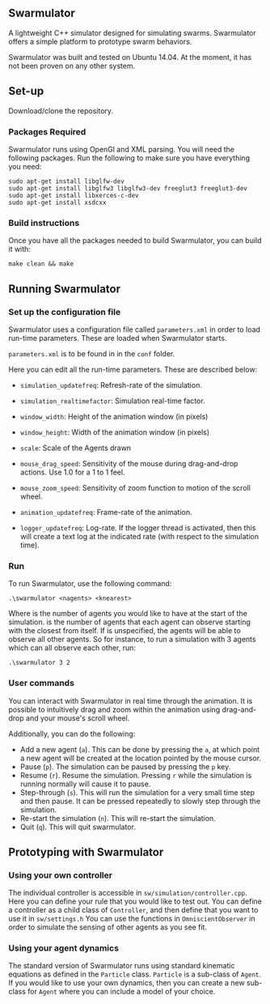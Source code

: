 ## Swarmulator
A lightweight C++ simulator designed for simulating swarms.
Swarmulator offers a simple platform to prototype swarm behaviors.

Swarmulator was built and tested on Ubuntu 14.04. At the moment, it has not been proven on any other system.

## Set-up
Download/clone the repository.

### Packages Required
Swarmulator runs using OpenGl and XML parsing.
You will need the following packages. Run the following to make sure you have everything you need:

	sudo apt-get install libglfw-dev
    sudo apt-get install libglfw3 libglfw3-dev freeglut3 freeglut3-dev
    sudo apt-get install libxerces-c-dev
    sudo apt-get install xsdcxx

### Build instructions
Once you have all the packages needed to build Swarmulator, you can build it with:
	
	make clean && make

## Running Swarmulator
### Set up the configuration file
Swarmulator uses a configuration file called `parameters.xml` in order to load run-time parameters. These are loaded when Swarmulator starts.

`parameters.xml` is to be found in in the `conf` folder.

Here you can edit all the run-time parameters. These are described below:

* `simulation_updatefreq`: Refresh-rate of the simulation.
* `simulation_realtimefactor`: Simulation real-time factor.

* `window_width`: Height of the animation window (in pixels)
* `window_height`: Width of the animation window (in pixels)
* `scale`: Scale of the Agents drawn
* `mouse_drag_speed`: Sensitivity of the mouse during drag-and-drop actions. Use 1.0 for a 1 to 1 feel.
* `mouse_zoom_speed`: Sensitivity of zoom function to motion of the scroll wheel.
* `animation_updatefreq`: Frame-rate of the animation.

* `logger_updatefreq`: Log-rate. If the logger thread is activated, then this will create a text log at the indicated rate (with respect to the simulation time).

### Run
To run Swarmulator, use the following command: 

    .\swarmulator <nagents> <knearest>

Where <nagents> is the number of agents you would like to have at the start of the simulation.  <knearest> is the number of agents that each agent can observe starting with the closest from itself. If <knearest> is unspecified, the agents will be able to observe all other agents. So for instance, to run a simulation with 3 agents which can all observe each other, run:

    .\swarmulator 3 2

### User commands
You can interact with Swarmulator in real time through the animation. It is possible to intuitively drag and zoom within the animation using drag-and-drop and your mouse's scroll wheel. 

Additionally, you can do the following:
* Add a new agent (`a`). This can be done by pressing the `a`, at which point a new agent will be created at the location pointed by the mouse cursor.
* Pause (`p`). The simulation can be paused by pressing the `p` key.
* Resume (`r`). Resume the simulation. Pressing `r` while the simulation is running normally will cause it to pause.
* Step-through (`s`). This will run the simulation for a very small time step and then pause. It can be pressed repeatedly to slowly step through the simulation.
* Re-start the simulation (`n`). This will re-start the simulation.
* Quit (`q`). This will quit swarmulator.

## Prototyping with Swarmulator
### Using your own controller
The individual controller is accessible in `sw/simulation/controller.cpp`. Here you can define your rule that you would like to test out.
You can define a controller as a child class of `Controller`, and then define that you want to use it in `sw/settings.h`
You can use the functions in `OmniscientObserver` in order to simulate the sensing of other agents as you see fit.

### Using your agent dynamics
The standard version of Swarmulator runs using standard kinematic equations as defined in the `Particle` class. `Particle` is a sub-class of `Agent`.
If you would like to use your own dynamics, then you can create a new sub-class for `Agent` where you can include a model of your choice.

